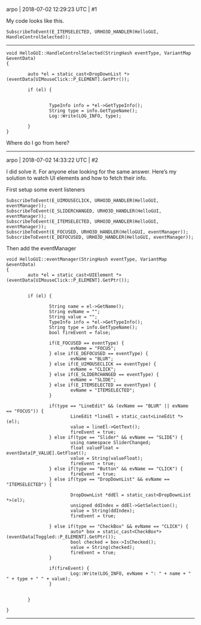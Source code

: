 arpo | 2018-07-02 12:29:23 UTC | #1

My code looks like this. 

	SubscribeToEvent(E_ITEMSELECTED, URHO3D_HANDLER(HelloGUI, HandleControlSelected));

----

	void HelloGUI::HandleControlSelected(StringHash eventType, VariantMap &eventData)
	{

			auto *el = static_cast<DropDownList *>(eventData[UIMouseClick::P_ELEMENT].GetPtr());
			
			if (el) {
					
					
					TypeInfo info = *el->GetTypeInfo();
					String type = info.GetTypeName();
					Log::Write(LOG_INFO, type);
					
			}
	}

Where do I go from here?

-------------------------

arpo | 2018-07-02 14:33:22 UTC | #2

I did solve it. For anyone else looking for the same answer. Here’s my solution to watch UI elements and how to fetch their info.

First setup some event listeners

    SubscribeToEvent(E_UIMOUSECLICK, URHO3D_HANDLER(HelloGUI, eventManager));
    SubscribeToEvent(E_SLIDERCHANGED, URHO3D_HANDLER(HelloGUI, eventManager));
    SubscribeToEvent(E_ITEMSELECTED, URHO3D_HANDLER(HelloGUI, eventManager));
    SubscribeToEvent(E_FOCUSED, URHO3D_HANDLER(HelloGUI, eventManager));
    SubscribeToEvent(E_DEFOCUSED, URHO3D_HANDLER(HelloGUI, eventManager));

Then add the eventManager

	void HelloGUI::eventManager(StringHash eventType, VariantMap &eventData)
	{
			auto *el = static_cast<UIElement *>(eventData[UIMouseClick::P_ELEMENT].GetPtr());
			

			if (el) {
					
					String name = el->GetName();
					String evName = "";
					String value = "";
					TypeInfo info = *el->GetTypeInfo();
					String type = info.GetTypeName();
					bool fireEvent = false;
					
					if(E_FOCUSED == eventType) {
							evName = "FOCUS";
					} else if(E_DEFOCUSED == eventType) {
							evName = "BLUR";
					} else if(E_UIMOUSECLICK == eventType) {
							evName = "CLICK";
					} else if(E_SLIDERCHANGED == eventType) {
							evName = "SLIDE";
					} else if(E_ITEMSELECTED == eventType) {
							evName = "ITEMSELECTED";
					}
					
					if(type == "LineEdit" && (evName == "BLUR" || evName == "FOCUS")) {
							LineEdit *lineEl = static_cast<LineEdit *>(el);
							value = lineEl->GetText();
							fireEvent = true;
					} else if(type == "Slider" && evName == "SLIDE") {
							using namespace SliderChanged;
							float valueFloat = eventData[P_VALUE].GetFloat();
							value = String(valueFloat);
							fireEvent = true;
					} else if(type == "Button" && evName == "CLICK") {
							fireEvent = true;
					} else if(type == "DropDownList" && evName == "ITEMSELECTED") {
							
							DropDownList *ddEl = static_cast<DropDownList *>(el);
							unsigned ddIndex = ddEl->GetSelection();
							value = String(ddIndex);
							fireEvent = true;
							
					} else if(type == "CheckBox" && evName == "CLICK") {
							auto* box = static_cast<CheckBox*>(eventData[Toggled::P_ELEMENT].GetPtr());
							bool checked = box->IsChecked();
							value = String(checked);
							fireEvent = true;
					}
					
					if(fireEvent) {
							Log::Write(LOG_INFO, evName + ": " + name + " " + type + " " + value);
					}

					
			}
			
	}

-------------------------

